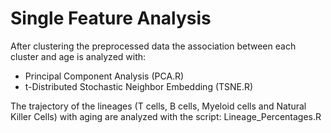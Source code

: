 # Single Feature Analysis
After clustering the preprocessed data the association between each cluster and age is analyzed with:
* Principal Component Analysis (PCA.R)
* t-Distributed Stochastic Neighbor Embedding (TSNE.R)

The trajectory of the lineages (T cells, B cells, Myeloid cells and Natural Killer Cells) with aging are analyzed with the script: Lineage_Percentages.R
